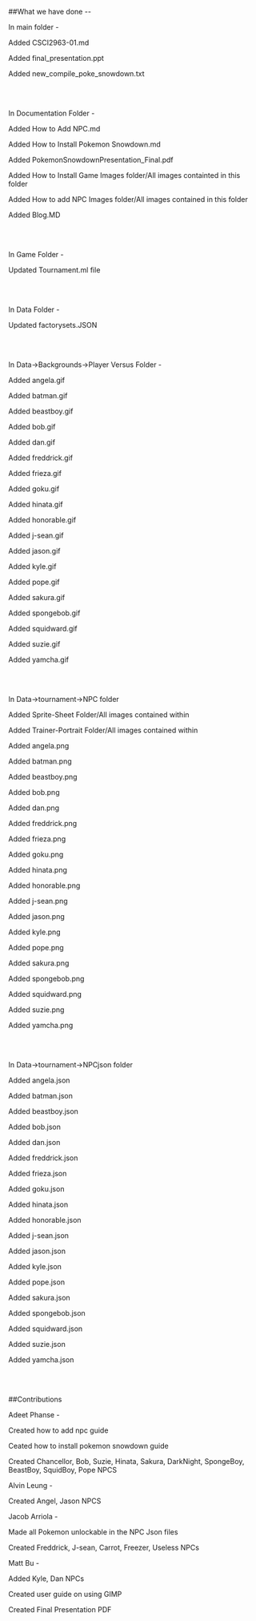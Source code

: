 ##What we have done --

In main folder -

Added CSCI2963-01.md

Added final_presentation.ppt

Added new_compile_poke_snowdown.txt

<br></br>

In Documentation Folder -

Added How to Add NPC.md

Added How to Install Pokemon Snowdown.md

Added PokemonSnowdownPresentation_Final.pdf

Added How to Install Game Images folder/All images containted in this folder

Added How to add NPC Images folder/All images contained in this folder

Added Blog.MD

<br></br>

In Game Folder -
 
Updated Tournament.ml file

<br></br>

In Data Folder -

Updated factorysets.JSON

<br></br>

In Data->Backgrounds->Player Versus Folder -

Added angela.gif

Added batman.gif

Added beastboy.gif

Added bob.gif

Added dan.gif

Added freddrick.gif

Added frieza.gif

Added goku.gif

Added hinata.gif

Added honorable.gif

Added j-sean.gif

Added jason.gif

Added kyle.gif

Added pope.gif

Added sakura.gif

Added spongebob.gif

Added squidward.gif

Added suzie.gif

Added yamcha.gif

<br></br>

In Data->tournament->NPC folder

Added Sprite-Sheet Folder/All images contained within

Added Trainer-Portrait Folder/All images contained within

Added angela.png

Added batman.png

Added beastboy.png

Added bob.png

Added dan.png

Added freddrick.png

Added frieza.png

Added goku.png

Added hinata.png

Added honorable.png

Added j-sean.png

Added jason.png

Added kyle.png

Added pope.png

Added sakura.png

Added spongebob.png

Added squidward.png

Added suzie.png

Added yamcha.png

<br></br>

In Data->tournament->NPCjson folder

Added angela.json

Added batman.json

Added beastboy.json

Added bob.json

Added dan.json

Added freddrick.json

Added frieza.json

Added goku.json

Added hinata.json

Added honorable.json

Added j-sean.json

Added jason.json

Added kyle.json

Added pope.json

Added sakura.json

Added spongebob.json

Added squidward.json

Added suzie.json

Added yamcha.json

<br></br>

##Contributions

Adeet Phanse -

Created how to add npc guide

Ceated how to install pokemon snowdown guide

Created Chancellor, Bob, Suzie, Hinata, Sakura, DarkNight, SpongeBoy, BeastBoy, SquidBoy, Pope NPCS

Alvin Leung -

Created Angel, Jason NPCS

Jacob Arriola -

Made all Pokemon unlockable in the NPC Json files

Created Freddrick, J-sean, Carrot, Freezer, Useless NPCs

Matt Bu - 

Added Kyle, Dan NPCs

Created user guide on using GIMP

Created Final Presentation PDF



